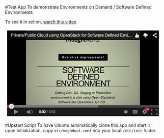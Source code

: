 #Test App To demonstrate Environments on Demand / Software Defined Environments

To see it in action, [watch this video](http://youtu.be/ALJnfgwJcPg)

[![ScreenShot](https://github.com/venumurthy/meghdoot-test-app/blob/master/public/img/SoftwareDefinedEnv.png)](http://youtu.be/ALJnfgwJcPg)

#Upstart Script
To have Ubuntu automatically clone this app and start it upon initialization,
copy `etc/meghdoot.conf` into your local `/etc/init` folder.
